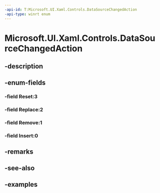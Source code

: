 ```yaml
---
-api-id: T:Microsoft.UI.Xaml.Controls.DataSourceChangedAction
-api-type: winrt enum
---
```


<!-- Enumeration syntax.
public enum DataSourceChangedAction : int 
-->

# Microsoft.UI.Xaml.Controls.DataSourceChangedAction

## -description

## -enum-fields
### -field Reset:3

### -field Replace:2

### -field Remove:1

### -field Insert:0

## -remarks

## -see-also

## -examples

